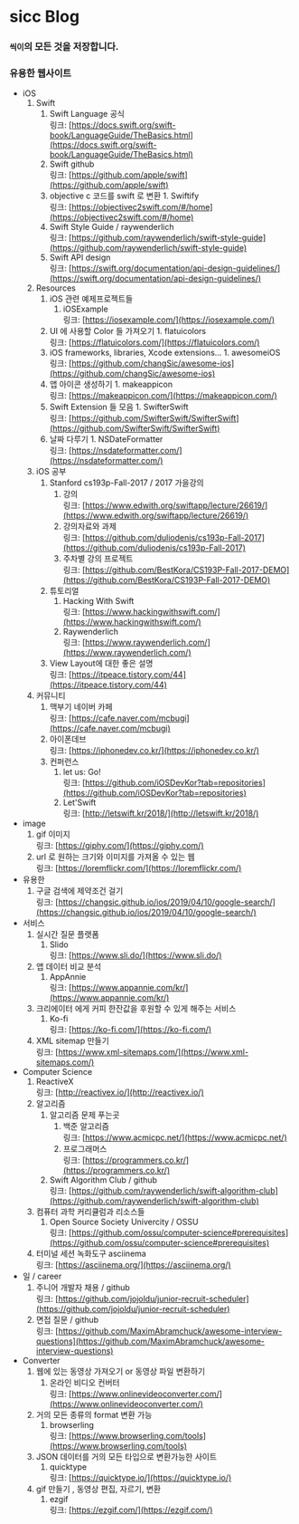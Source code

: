 # sicc Blog

### `씩이`의 모든 것을 저장합니다.

### 유용한 웹사이트
* iOS
    1.  Swift
        1.  Swift Language 공식  
                링크: [https://docs.swift.org/swift-book/LanguageGuide/TheBasics.html](https://docs.swift.org/swift-book/LanguageGuide/TheBasics.html)
        2.  Swift github  
                링크: [https://github.com/apple/swift](https://github.com/apple/swift)
        3.  objective c 코드를 swift 로 변환
                1.  Swiftify  
                    링크: [https://objectivec2swift.com/#/home](https://objectivec2swift.com/#/home)
        4.  Swift Style Guide / raywenderlich  
                링크: [https://github.com/raywenderlich/swift-style-guide](https://github.com/raywenderlich/swift-style-guide)
        5.  Swift API design  
                링크: [https://swift.org/documentation/api-design-guidelines/](https://swift.org/documentation/api-design-guidelines/)
    2.  Resources
        1.  iOS 관련 예제프로젝트들
            1.  iOSExample  
              링크: [https://iosexample.com/](https://iosexample.com/)
        2.  UI 에 사용할 Color 들 가져오기
                1.  flatuicolors  
                    링크: [https://flatuicolors.com/](https://flatuicolors.com/)
        3.  iOS frameworks, libraries, Xcode extensions...
                1.  awesomeiOS  
                    링크: [https://github.com/changSic/awesome-ios](https://github.com/changSic/awesome-ios)
        4.  앱 아이콘 생성하기
                1.  makeappicon  
                    링크: [https://makeappicon.com/](https://makeappicon.com/)
        5.  Swift Extension 들 모음
                1.  SwifterSwift  
                    링크: [https://github.com/SwifterSwift/SwifterSwift](https://github.com/SwifterSwift/SwifterSwift)
        6.  날짜 다루기
                1.  NSDateFormatter  
                    링크: [https://nsdateformatter.com/](https://nsdateformatter.com/)
    3.  iOS 공부
        1.  Stanford cs193p-Fall-2017 / 2017 가을강의
            1.  강의  
                    링크: [https://www.edwith.org/swiftapp/lecture/26619/](https://www.edwith.org/swiftapp/lecture/26619/)
            2.  강의자료와 과제  
                    링크: [https://github.com/duliodenis/cs193p-Fall-2017](https://github.com/duliodenis/cs193p-Fall-2017)
            3.  주차별 강의 프로젝트  
                    링크: [https://github.com/BestKora/CS193P-Fall-2017-DEMO](https://github.com/BestKora/CS193P-Fall-2017-DEMO)
        2.  튜토리얼
            1.  Hacking With Swift  
                    링크: [https://www.hackingwithswift.com/](https://www.hackingwithswift.com/)
            2.  Raywenderlich  
                    링크: [https://www.raywenderlich.com/](https://www.raywenderlich.com/)
        3.  View Layout에 대한 좋은 설명  
                링크: [https://itpeace.tistory.com/44](https://itpeace.tistory.com/44)
    4.  커뮤니티
        1.  맥부기 네이버 카페  
                링크: [https://cafe.naver.com/mcbugi](https://cafe.naver.com/mcbugi)
        2.  아이폰데브  
                링크: [https://iphonedev.co.kr/](https://iphonedev.co.kr/)
        3.  컨퍼런스
            1.  let us: Go!  
                    링크: [https://github.com/iOSDevKor?tab=repositories](https://github.com/iOSDevKor?tab=repositories)
            2.  Let'Swift  
                    링크: [http://letswift.kr/2018/](http://letswift.kr/2018/)
* image
    1.  gif 이미지  
            링크: [https://giphy.com/](https://giphy.com/)
    2.  url 로 원하는 크기와 이미지를 가져올 수 있는 웹  
            링크: [https://loremflickr.com/](https://loremflickr.com/)
* 유용한
    1.  구글 검색에 제약조건 걸기  
            링크: [https://changsic.github.io/ios/2019/04/10/google-search/](https://changsic.github.io/ios/2019/04/10/google-search/)
* 서비스
    1.  실시간 질문 플랫폼
        1.  Slido  
                링크: [https://www.sli.do/](https://www.sli.do/)
    2.  앱 데이터 비교 분석
        1.  AppAnnie  
                링크: [https://www.appannie.com/kr/](https://www.appannie.com/kr/)
    3.  크리에이터 에게 커피 한잔값을 후원할 수 있게 해주는 서비스
        1.  Ko-fi  
                링크: [https://ko-fi.com/](https://ko-fi.com/)
    4.  XML sitemap 만들기  
            링크: [https://www.xml-sitemaps.com/](https://www.xml-sitemaps.com/)
* Computer Science
    1.  ReactiveX  
            링크: [http://reactivex.io/](http://reactivex.io/)
    2.  알고리즘
        1.  알고리즘 문제 푸는곳
            1.  백준 알고리즘  
                    링크: [https://www.acmicpc.net/](https://www.acmicpc.net/)
            2.  프로그래머스  
                    링크: [https://programmers.co.kr/](https://programmers.co.kr/)
        2.  Swift Algorithm Club / github  
                링크: [https://github.com/raywenderlich/swift-algorithm-club](https://github.com/raywenderlich/swift-algorithm-club)
    3.  컴퓨터 과학 커리큘럼과 리소스들
        1.  Open Source Society Univercity / OSSU  
                링크: [https://github.com/ossu/computer-science#prerequisites](https://github.com/ossu/computer-science#prerequisites)
    4.  터미널 세션 녹화도구 asciinema  
            링크: [https://asciinema.org/](https://asciinema.org/)
* 일 / career
    1.  주니어 개발자 채용 / github  
            링크: [https://github.com/jojoldu/junior-recruit-scheduler](https://github.com/jojoldu/junior-recruit-scheduler)
    2.  면접 질문 / github  
            링크: [https://github.com/MaximAbramchuck/awesome-interview-questions](https://github.com/MaximAbramchuck/awesome-interview-questions)
* Converter
    1.  웹에 있는 동영상 가져오기 or 동영상 파일 변환하기
        1.  온라인 비디오 컨버터  
                링크: [https://www.onlinevideoconverter.com/](https://www.onlinevideoconverter.com/)
    2.  거의 모든 종류의 format 변환 가능
        1.  browserling  
                링크: [https://www.browserling.com/tools](https://www.browserling.com/tools)
    3.  JSON 데이터를 거의 모든 타입으로 변환가능한 사이트
        1.  quicktype  
                링크: [https://quicktype.io/](https://quicktype.io/)
    4.  gif 만들기 , 동영상 편집, 자르기, 변환
        1.  ezgif  
                링크: [https://ezgif.com/](https://ezgif.com/)
